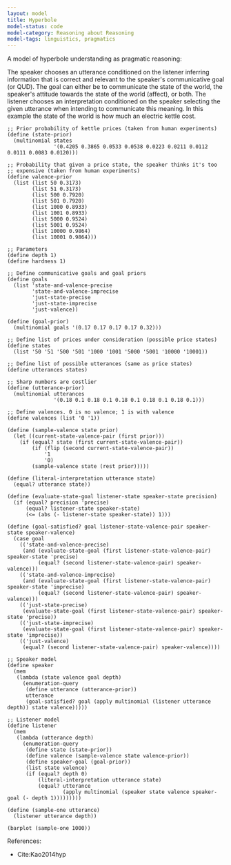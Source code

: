 ```yaml
---
layout: model
title: Hyperbole
model-status: code
model-category: Reasoning about Reasoning
model-tags: linguistics, pragmatics
---
```


A model of hyperbole understanding as pragmatic reasoning:

The speaker chooses an utterance conditioned on the listener inferring information that is correct and relevant to the speaker's communicative goal (or QUD). The goal can either be to communicate the state of the  world, the speaker's attitude towards the state of the world (affect), or both. The listener chooses an interpretation conditioned on the speaker selecting the given utterance when intending to communicate this meaning. In this example the state of the world is how much an electric kettle cost.

	;; Prior probability of kettle prices (taken from human experiments)
	(define (state-prior) 
	  (multinomial states 
	               '(0.4205 0.3865 0.0533 0.0538 0.0223 0.0211 0.0112 0.0111 0.0083 0.0120)))
	
	;; Probability that given a price state, the speaker thinks it's too
	;; expensive (taken from human experiments)
	(define valence-prior 
	  (list (list 50 0.3173)
	        (list 51 0.3173)
	        (list 500 0.7920)
	        (list 501 0.7920)
	        (list 1000 0.8933)
	        (list 1001 0.8933)
	        (list 5000 0.9524)
	        (list 5001 0.9524) 
	        (list 10000 0.9864)
	        (list 10001 0.9864)))
	
	;; Parameters
	(define depth 1)
	(define hardness 1)
	
	;; Define communicative goals and goal priors
	(define goals
	  (list 'state-and-valence-precise
	        'state-and-valence-imprecise
	        'just-state-precise
	        'just-state-imprecise
	        'just-valence))
	
	(define (goal-prior)
	  (multinomial goals '(0.17 0.17 0.17 0.17 0.32)))
	
	;; Define list of prices under consideration (possible price states)
	(define states
	  (list '50 '51 '500 '501 '1000 '1001 '5000 '5001 '10000 '10001))
	
	;; Define list of possible utterances (same as price states)
	(define utterances states)
	
	;; Sharp numbers are costlier
	(define (utterance-prior)
	  (multinomial utterances
	               '(0.18 0.1 0.18 0.1 0.18 0.1 0.18 0.1 0.18 0.1)))
	
	;; Define valences. 0 is no valence; 1 is with valence
	(define valences (list '0 '1))
	
	(define (sample-valence state prior)
	  (let ((current-state-valence-pair (first prior)))
	    (if (equal? state (first current-state-valence-pair))
	        (if (flip (second current-state-valence-pair))
	            '1
	            '0)
	        (sample-valence state (rest prior)))))
	
	(define (literal-interpretation utterance state)
	  (equal? utterance state))
	
	(define (evaluate-state-goal listener-state speaker-state precision)
	  (if (equal? precision 'precise)
	      (equal? listener-state speaker-state)
	      (<= (abs (- listener-state speaker-state)) 1)))
	
	(define (goal-satisfied? goal listener-state-valence-pair speaker-state speaker-valence)
	  (case goal
	    (('state-and-valence-precise)
	     (and (evaluate-state-goal (first listener-state-valence-pair) speaker-state 'precise)
	          (equal? (second listener-state-valence-pair) speaker-valence)))
	    (('state-and-valence-imprecise)
	     (and (evaluate-state-goal (first listener-state-valence-pair) speaker-state 'imprecise)
	          (equal? (second listener-state-valence-pair) speaker-valence)))
	    (('just-state-precise)
	     (evaluate-state-goal (first listener-state-valence-pair) speaker-state 'precise))
	    (('just-state-imprecise)
	     (evaluate-state-goal (first listener-state-valence-pair) speaker-state 'imprecise))
	    (('just-valence)
	     (equal? (second listener-state-valence-pair) speaker-valence))))
	
	;; Speaker model
	(define speaker
	  (mem
	   (lambda (state valence goal depth)
	     (enumeration-query
	      (define utterance (utterance-prior))
	      utterance
	      (goal-satisfied? goal (apply multinomial (listener utterance depth)) state valence)))))
	
	;; Listener model
	(define listener
	  (mem
	   (lambda (utterance depth)
	     (enumeration-query
	      (define state (state-prior))
	      (define valence (sample-valence state valence-prior))
	      (define speaker-goal (goal-prior))
	      (list state valence)
	      (if (equal? depth 0)
	          (literal-interpretation utterance state)
	          (equal? utterance
	                  (apply multinomial (speaker state valence speaker-goal (- depth 1)))))))))
	
	(define (sample-one utterance) 
	  (listener utterance depth))
	
	(barplot (sample-one 1000))
	      
References:

- Cite:Kao2014hyp
